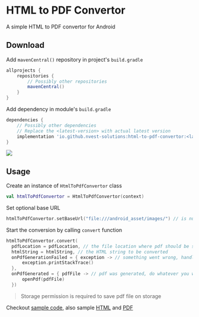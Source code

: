 # HTML to PDF Convertor
A simple HTML to PDF convertor for Android

## Download

Add `mavenCentral()` repository in project's `build.gradle`

```gradle
allprojects {
    repositories {
        // Possibly other repositories
        mavenCentral()
    }
}
```

Add dependency in module's `build.gradle`

```gradle
dependencies {
    // Possibly other dependencies
    // Replace the <latest-version> with actual latest version
    implementation 'io.github.nvest-solutions:html-to-pdf-convertor:<latest-version>'
}
```
<a href="https://repo1.maven.org/maven2/io/github/nvest-solutions/html-to-pdf-convertor/" target="_blank">
  <img src="https://img.shields.io/maven-central/v/io.github.nvest-solutions/html-to-pdf-convertor?label=latest-version" />
</a>

## Usage

Create an instance of `HtmlToPdfConvertor` class
```kotlin
val htmlToPdfConvertor = HtmlToPdfConvertor(context)
```

Set optional base URL
```kotlin
htmlToPdfConvertor.setBaseUrl("file:///android_asset/images/") // is null by default
```


Start the conversion by calling `convert` function

```kotlin
htmlToPdfConvertor.convert(
  pdfLocation = pdfLocation, // the file location where pdf should be saved
  htmlString = htmlString, // the HTML string to be converted
  onPdfGenerationFailed = { exception -> // something went wrong, handle the exception (this param is optional) 
      exception.printStackTrace()
  },
  onPdfGenerated = { pdfFile -> // pdf was generated, do whatever you want with it
      openPdf(pdfFile)
  })
```

> Storage permission is required to save pdf file on storage

Checkout [sample code](https://github.com/nvest-solutions/html-to-pdf-convertor/blob/4f4cf6a7793ba989a8d78b27eea241a5867d2327/sample/src/main/java/org/nvest/sample/html_to_pdf/MainActivity.kt#L62), also sample [HTML](assets/html_input.html) and [PDF](assets/pdf_output.pdf)

